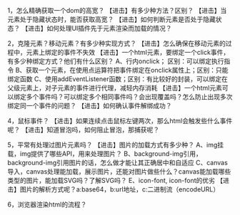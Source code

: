 1，怎么精确获取一个dom的高宽？
【进击】有多少种方法？区别？
【进击】当元素处于隐藏状态时，能否获取高宽？
【进击】如何判断元素是否处于隐藏状态？
【进击】如何处理UI插件先于元素渲染而加载的情况？


2，克隆元素？移动元素？有多少种实现方式？
【进击】怎么确保在移动元素的过程中，元素上绑定的事件不失效
【进击】一个html元素，要绑定一个click事件，有多少种绑定方式？他们有什么区别？
	A、行内onclick； 区别：可以绑定执行指令
	B、获取一个元素，在使用点运算符把事件绑定在onclick属性上；区别：只能绑定函数
	C、使用addEventListener函数；区别：有比较好的封装，可以绑定在父级元素上，对子元素的事件进行代理，减轻内存消耗
【进击】一个html元素可以绑定多个事件吗？可以绑定多个相同事件吗？会出现覆盖吗？怎么防止出现多次绑定同一个事件的问题？
【进击】如何确认事件解绑成功？


4，鼠标事件？
【进击】如果连续点击鼠标左键两次，那么html会触发些什么事件呢？
【进击】知道冒泡吗，如何阻止冒泡，那捕获呢？


5，平常有处理过图片元素吗？
【进击】图片的加载方式有多少种？
	A、img挂载，img提供了哪些API，用来处理图片？
	B、background-img引用，background-img引用图片的话，怎么做才能让其正确居中和自适应
	C、canvas导入，canvas处理能加载，展示图片，还能对图片做些什么？canvas能加载哪些类型的图片，能加载SVG吗？了解SVG吗？
	E、icon-font, icon-font的优劣
【进击】图片的解析方式呢？a:base64，b:url地址，c:二进制流（encodeURL）


6，浏览器渲染html的流程？



